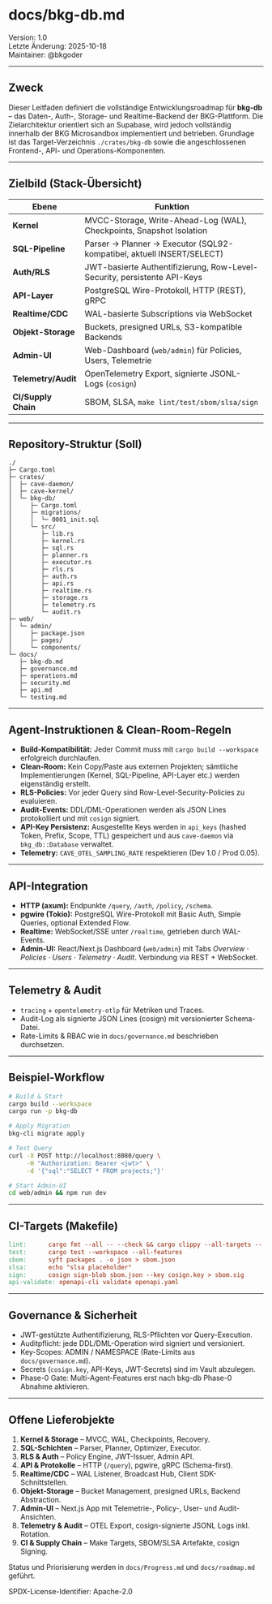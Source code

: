 # docs/bkg-db.md

Version: 1.0  
Letzte Änderung: 2025-10-18  
Maintainer: @bkgoder

---

## Zweck
Dieser Leitfaden definiert die vollständige Entwicklungsroadmap für **bkg-db** – das Daten-, Auth-, Storage- und Realtime-Backend der BKG-Plattform. Die Zielarchitektur orientiert sich an Supabase, wird jedoch vollständig innerhalb der BKG Microsandbox implementiert und betrieben. Grundlage ist das Target-Verzeichnis `./crates/bkg-db` sowie die angeschlossenen Frontend-, API- und Operations-Komponenten.

---

## Zielbild (Stack-Übersicht)

| Ebene | Funktion |
| --- | --- |
| **Kernel** | MVCC-Storage, Write-Ahead-Log (WAL), Checkpoints, Snapshot Isolation |
| **SQL-Pipeline** | Parser → Planner → Executor (SQL92-kompatibel, aktuell INSERT/SELECT) |
| **Auth/RLS** | JWT-basierte Authentifizierung, Row-Level-Security, persistente API-Keys |
| **API-Layer** | PostgreSQL Wire-Protokoll, HTTP (REST), gRPC |
| **Realtime/CDC** | WAL-basierte Subscriptions via WebSocket |
| **Objekt-Storage** | Buckets, presigned URLs, S3-kompatible Backends |
| **Admin-UI** | Web-Dashboard (`web/admin`) für Policies, Users, Telemetrie |
| **Telemetry/Audit** | OpenTelemetry Export, signierte JSONL-Logs (`cosign`) |
| **CI/Supply Chain** | SBOM, SLSA, `make lint/test/sbom/slsa/sign` |

---

## Repository-Struktur (Soll)

```text
./
├─ Cargo.toml
├─ crates/
│  ├─ cave-daemon/
│  ├─ cave-kernel/
│  └─ bkg-db/
│     ├─ Cargo.toml
│     ├─ migrations/
│     │  └─ 0001_init.sql
│     └─ src/
│        ├─ lib.rs
│        ├─ kernel.rs
│        ├─ sql.rs
│        ├─ planner.rs
│        ├─ executor.rs
│        ├─ rls.rs
│        ├─ auth.rs
│        ├─ api.rs
│        ├─ realtime.rs
│        ├─ storage.rs
│        ├─ telemetry.rs
│        └─ audit.rs
├─ web/
│  └─ admin/
│     ├─ package.json
│     ├─ pages/
│     └─ components/
└─ docs/
   ├─ bkg-db.md
   ├─ governance.md
   ├─ operations.md
   ├─ security.md
   ├─ api.md
   └─ testing.md
```

---

## Agent-Instruktionen & Clean-Room-Regeln

- **Build-Kompatibilität:** Jeder Commit muss mit `cargo build --workspace` erfolgreich durchlaufen.
- **Clean-Room:** Kein Copy/Paste aus externen Projekten; sämtliche Implementierungen (Kernel, SQL-Pipeline, API-Layer etc.) werden eigenständig erstellt.
- **RLS-Policies:** Vor jeder Query sind Row-Level-Security-Policies zu evaluieren.
- **Audit-Events:** DDL/DML-Operationen werden als JSON Lines protokolliert und mit `cosign` signiert.
- **API-Key Persistenz:** Ausgestellte Keys werden in `api_keys` (hashed Token, Prefix, Scope, TTL) gespeichert und aus `cave-daemon` via `bkg_db::Database` verwaltet.
- **Telemetry:** `CAVE_OTEL_SAMPLING_RATE` respektieren (Dev 1.0 / Prod 0.05).

---

## API-Integration

- **HTTP (axum):** Endpunkte `/query`, `/auth`, `/policy`, `/schema`.
- **pgwire (Tokio):** PostgreSQL Wire-Protokoll mit Basic Auth, Simple Queries, optional Extended Flow.
- **Realtime:** WebSocket/SSE unter `/realtime`, getrieben durch WAL-Events.
- **Admin-UI:** React/Next.js Dashboard (`web/admin`) mit Tabs *Overview · Policies · Users · Telemetry · Audit*. Verbindung via REST + WebSocket.

---

## Telemetry & Audit

- `tracing` + `opentelemetry-otlp` für Metriken und Traces.
- Audit-Log als signierte JSON Lines (cosign) mit versionierter Schema-Datei.
- Rate-Limits & RBAC wie in `docs/governance.md` beschrieben durchsetzen.

---

## Beispiel-Workflow

```bash
# Build & Start
cargo build --workspace
cargo run -p bkg-db

# Apply Migration
bkg-cli migrate apply

# Test Query
curl -X POST http://localhost:8080/query \
     -H "Authorization: Bearer <jwt>" \
     -d '{"sql":"SELECT * FROM projects;"}'

# Start Admin-UI
cd web/admin && npm run dev
```

---

## CI-Targets (Makefile)

```makefile
lint:      cargo fmt --all -- --check && cargo clippy --all-targets -- -D warnings
test:      cargo test --workspace --all-features
sbom:      syft packages . -o json > sbom.json
slsa:      echo "slsa placeholder"
sign:      cosign sign-blob sbom.json --key cosign.key > sbom.sig
api-validate: openapi-cli validate openapi.yaml
```

---

## Governance & Sicherheit

- JWT-gestützte Authentifizierung, RLS-Pflichten vor Query-Execution.
- Auditpflicht: jede DDL/DML-Operation wird signiert und versioniert.
- Key-Scopes: ADMIN / NAMESPACE (Rate-Limits aus `docs/governance.md`).
- Secrets (`cosign.key`, API-Keys, JWT-Secrets) sind im Vault abzulegen.
- Phase-0 Gate: Multi-Agent-Features erst nach bkg-db Phase-0 Abnahme aktivieren.

---

## Offene Lieferobjekte

1. **Kernel & Storage** – MVCC, WAL, Checkpoints, Recovery.
2. **SQL-Schichten** – Parser, Planner, Optimizer, Executor.
3. **RLS & Auth** – Policy Engine, JWT-Issuer, Admin API.
4. **API & Protokolle** – HTTP (`/query`), pgwire, gRPC (Schema-first).
5. **Realtime/CDC** – WAL Listener, Broadcast Hub, Client SDK-Schnittstellen.
6. **Objekt-Storage** – Bucket Management, presigned URLs, Backend Abstraction.
7. **Admin-UI** – Next.js App mit Telemetrie-, Policy-, User- und Audit-Ansichten.
8. **Telemetry & Audit** – OTEL Export, cosign-signierte JSONL Logs inkl. Rotation.
9. **CI & Supply Chain** – Make Targets, SBOM/SLSA Artefakte, cosign Signing.

Status und Priorisierung werden in `docs/Progress.md` und `docs/roadmap.md` geführt.

SPDX-License-Identifier: Apache-2.0
